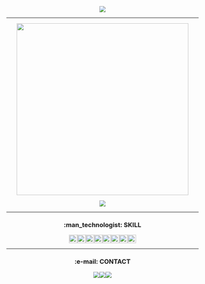 <p align="center">
<img src="https://readme-typing-svg.herokuapp.com?color=%23039A06&center=true&lines=Hello,+World!+I'm+Luiz+\o/">
</p>


---

<p align="center">
<img width="450px" src="https://github-readme-stats.vercel.app/api?username=luiz92&count_private=true&show_icons=true&include_all_commits=true&theme=chartreuse-dark&border_color=70db70&hide=prs,issues">
</p>
<p align="center">
<img src="https://github-readme-stats.vercel.app/api/top-langs/?username=luiz92&count_private=true&include_all_commits=true&layout=compact&theme=chartreuse-dark&border_color=70db70">

---

<h3><p align="center" font-family="comic-sans">
:man_technologist: SKILL
</h3></p>
<p align="center">
<img alt="Java" src="https://img.shields.io/badge/Java-ED8B00?style=for-the-badge&logo=java&logoColor=white" height="22"><img alt="CSS3" src="https://img.shields.io/badge/Kotlin-0095D5?&style=for-the-badge&logo=kotlin&logoColor=white" height="22"><img alt="Spring" src="https://img.shields.io/badge/Spring-6DB33F?style=for-the-badge&logo=spring&logoColor=white" height="22"><img alt="Maven" src="https://img.shields.io/badge/apache_maven-C71A36?style=for-the-badge&logo=apachemaven&logoColor=white" height="22"><img alt="Gradle" src="https://img.shields.io/badge/gradle-02303A?style=for-the-badge&logo=gradle&logoColor=white" height="22"><img alt="POSTMAN" src="https://img.shields.io/badge/Postman-FF6C37?style=for-the-badge&logo=Postman&logoColor=white" height="22"><img alt="HTML5" src="https://img.shields.io/badge/HTML5-E34F26?style=for-the-badge&logo=html5&logoColor=white" height="22"><img alt="CSS3" src="https://img.shields.io/badge/CSS3-1572B6?style=for-the-badge&logo=css3&logoColor=white" height="22">
<p>
  
  ---
  
<h3><p align="center" font-family="comic-sans">
:e-mail: CONTACT
</h3></p>
<p align="center">
<a href="https://www.linkedin.com/in/luiz-alves92/" target="_blank"><img src="https://img.shields.io/badge/-LinkedIn-%230077B5?style=for-the-badge&amp;logo=linkedin&amp;logoColor=white" target="_blank"></a><a href = "mailto:luizzs92@gmail.com"><img src="https://img.shields.io/badge/Gmail-D14836?style=for-the-badge&logo=gmail&logoColor=white" target="_blank"></a><a href = "https://t.me/luiz_alves"><img src="https://img.shields.io/badge/Telegram-2CA5E0?style=for-the-badge&logo=telegram&logoColor=white" target="_blank"></a>
</p>
